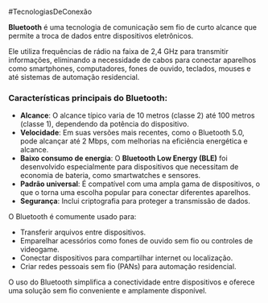 #TecnologiasDeConexão

**Bluetooth** é uma tecnologia de comunicação sem fio de curto alcance que permite a troca de dados entre dispositivos eletrônicos. 

Ele utiliza frequências de rádio na faixa de 2,4 GHz para transmitir informações, eliminando a necessidade de cabos para conectar aparelhos como smartphones, computadores, fones de ouvido, teclados, mouses e até sistemas de automação residencial.

### Características principais do Bluetooth:

- **Alcance**: O alcance típico varia de 10 metros (classe 2) até 100 metros (classe 1), dependendo da potência do dispositivo.
- **Velocidade**: Em suas versões mais recentes, como o Bluetooth 5.0, pode alcançar até 2 Mbps, com melhorias na eficiência energética e alcance.
- **Baixo consumo de energia**: O **Bluetooth Low Energy (BLE)** foi desenvolvido especialmente para dispositivos que necessitam de economia de bateria, como smartwatches e sensores.
- **Padrão universal**: É compatível com uma ampla gama de dispositivos, o que o torna uma escolha popular para conectar diferentes aparelhos.
- **Segurança**: Inclui criptografia para proteger a transmissão de dados.

O Bluetooth é comumente usado para:

- Transferir arquivos entre dispositivos.
- Emparelhar acessórios como fones de ouvido sem fio ou controles de videogame.
- Conectar dispositivos para compartilhar internet ou localização.
- Criar redes pessoais sem fio (PANs) para automação residencial.

O uso do Bluetooth simplifica a conectividade entre dispositivos e oferece uma solução sem fio conveniente e amplamente disponível.